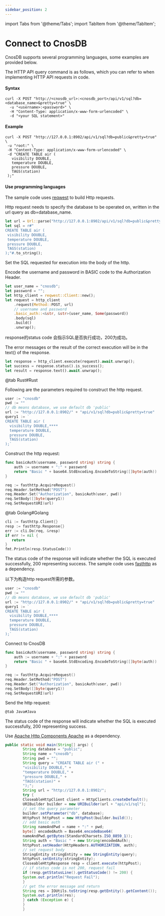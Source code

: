 ```yaml
---
sidebar_position: 2
---
```


import Tabs from '@theme/Tabs';
import TabItem from '@theme/TabItem';

# Connect to CnosDB

CnosDB supports several programming languages, some examples are provided below.

The HTTP API query command is as follows, which you can refer to when implementing HTTP API requests in code.

#### Syntax

```shell
curl -X POST "http://<cnosdb_url>:<cnosdb_port>/api/v1/sql?db=<database_name>&pretty=true" \
  -u "<username>:<password>" \
  -H "Content-Type: application/x-www-form-urlencoded" \
  -d "<your SQL statement>"
```

#### Example

```shell
curl -X POST "http://127.0.0.1:8902/api/v1/sql?db=public&pretty=true" \
 -u "root:" \
 -H "Content-Type: application/x-www-form-urlencoded" \
 -d "CREATE TABLE air (
   visibility DOUBLE,
   temperature DOUBLE,
   pressure DOUBLE,
   TAGS(station)
 );"
```

#### Use programming languages

<Tabs>
<TabItem value="rust" label="Rust">

The sample code uses [reqwest](https://crates.io/crates/reqwest) to build Http requests.

Http request needs to specify the database to be operated on, written in the url query as db=database_name.

```rust
let url = Url::parse("http://127.0.0.1:8902/api/v1/sql?db=public&pretty=true").unwrap();
let sql = r#"
CREATE TABLE air (
 visibility DOUBLE,
 temperature DOUBLE,
 pressure DOUBLE,
 TAGS(station)
);"#.to_string();
```

Set the SQL requested for execution into the body of the http.

Encode the username and password in BASIC code to the Authorization Header.

```rust
let user_name = "cnosdb";
let password = "";
let http_client = reqwest::Client::new();
let request = http_client
    .request(Method::POST, url)
    // username and password
    .basic_auth::<&str, &str>(user_name, Some(password))
    .body(sql)
    .build()
    .unwrap();
```

response的status code 会指示SQL是否执行成功，200为成功。

The error messages or the result of the correct execution will be in the text() of the response.

```rust
let response = http_client.execute(request).await.unwrap();
let success = response.status().is_success();
let result = response.text().await.unwrap();
```

</TabItem>

<TabItem value="go" label="Golang">

@tab Rust#Rust

Following are the parameters required to construct the http request.

```go
user := "cnosdb"
pwd := ""
// db means database, we use default db 'public'
url := "http://127.0.0.1:8902/" + "api/v1/sql?db=public&pretty=true"
query1 := `
CREATE TABLE air (
  visibility DOUBLE,****
  temperature DOUBLE,
  pressure DOUBLE,
  TAGS(station)
);`
```

Construct the http request:

```go
func basicAuth(username, password string) string {
    auth := username + ":" + password
    return "Basic " + base64.StdEncoding.EncodeToString([]byte(auth))
}

req := fasthttp.AcquireRequest()
req.Header.SetMethod("POST")
req.Header.Set("Authorization", basicAuth(user, pwd))
req.SetBody([]byte(query1))
req.SetRequestURI(url)
```

@tab Golang#Golang

```go
cli := fasthttp.Client{}
resp := fasthttp.Response{}
err := cli.Do(req, &resp)
if err != nil {
   return
}
fmt.Println(resp.StatusCode())
```

The status code of the response will indicate whether the SQL is executed successfully, 200 representing success.
The sample code uses [fasthttp](https://github.com/valyala/fasthttp) as a dependency.

以下为构造http request所需的参数。

```go
user := "cnosdb"
pwd := ""
// db means database, we use default db 'public'
url := "http://127.0.0.1:8902/" + "api/v1/sql?db=public&pretty=true"
query1 := `
CREATE TABLE air (
  visibility DOUBLE,****
  temperature DOUBLE,
  pressure DOUBLE,
  TAGS(station)
);`
```

Connect to CnosDB

```go
func basicAuth(username, password string) string {
    auth := username + ":" + password
    return "Basic " + base64.StdEncoding.EncodeToString([]byte(auth))
}

req := fasthttp.AcquireRequest()
req.Header.SetMethod("POST")
req.Header.Set("Authorization", basicAuth(user, pwd))
req.SetBody([]byte(query1))
req.SetRequestURI(url)
```

Send the http request:

```go
@tab Java#Java
```

The status code of the response will indicate whether the SQL is executed successfully, 200 representing success.

</TabItem>

<TabItem value="java" label="Java">

Use [Apache Http Components Apache](https://hc.apache.org/) as a dependency.

```java
public static void main(String[] args) {
        String database = "public";
        String name = "cnosdb";
        String pwd = "";
        String query = "CREATE TABLE air (" +
        "visibility DOUBLE," +
        "temperature DOUBLE," +
        "pressure DOUBLE," +
        "TAGS(station)" +
        ");";
        String url = "http://127.0.0.1:8902/";
        try {
        CloseableHttpClient client = HttpClients.createDefault();
        URIBuilder builder = new URIBuilder(url + "api/v1/sql");
        // set the query parameter
        builder.setParameter("db", database);
        HttpPost httpPost = new HttpPost(builder.build());
        // add basic auth
        String nameAndPwd = name + ":" + pwd;
        byte[] encodedAuth = Base64.encodeBase64(
        nameAndPwd.getBytes(StandardCharsets.ISO_8859_1));
        String auth = "Basic " + new String(encodedAuth);
        httpPost.setHeader(HttpHeaders.AUTHORIZATION, auth);
        // set request body
        StringEntity stringEntity = new StringEntity(query);
        httpPost.setEntity(stringEntity);
        CloseableHttpResponse resp = client.execute(httpPost);
        // if status code is not 200, request fail
        if (resp.getStatusLine().getStatusCode() != 200) {
        System.out.println("Request Fail");
        }
        // get the error message and return
        String res = IOUtils.toString(resp.getEntity().getContent());
        System.out.println(res);
        } catch (Exception e) {
        }
        }
```

</TabItem>

</Tabs>
